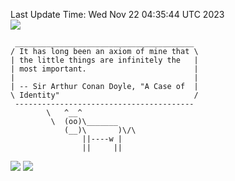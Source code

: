 Last Update Time: 
Wed Nov 22 04:35:44 UTC 2023
<br>![](https://img.shields.io/badge/%E5%A4%A7%E5%AE%B6-%E5%AE%89%E5%AE%89-green)<br>
```
 ________________________________________
/ It has long been an axiom of mine that \
| the little things are infinitely the   |
| most important.                        |
|                                        |
| -- Sir Arthur Conan Doyle, "A Case of  |
\ Identity"                              /
 ----------------------------------------
        \   ^__^
         \  (oo)\_______
            (__)\       )\/\
                ||----w |
                ||     ||
```
![](https://github-readme-stats.vercel.app/api?username=chenlitw)
![](https://github-readme-stats.vercel.app/api/top-langs/?username=chenlitw)

